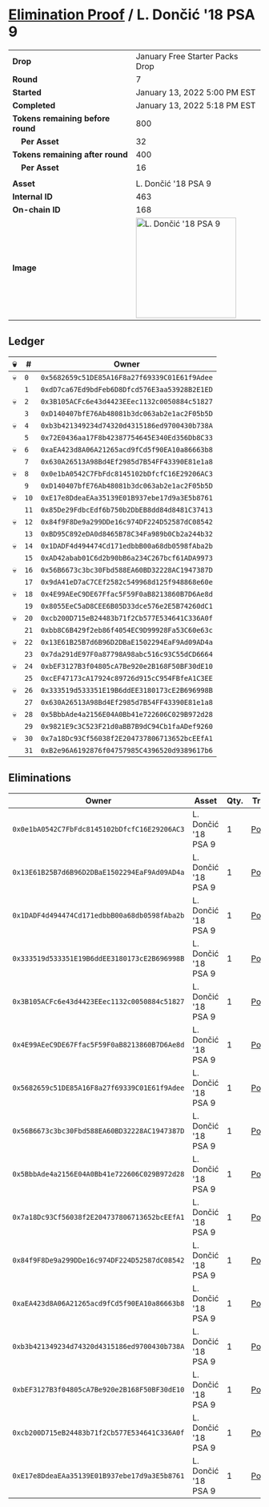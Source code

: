 # [Elimination Proof](./readme.md) / L. Dončić &#039;18 PSA 9

|||
|---|---|
| **Drop** | January Free Starter Packs Drop |
| **Round** | 7 |
| **Started** | January 13, 2022 5:00 PM EST |
| **Completed** | January 13, 2022 5:18 PM EST |
| **Tokens remaining before round** | 800 |
| **&nbsp;&nbsp;&nbsp;&nbsp;Per Asset** | 32 |
| **Tokens remaining after round** | 400 |
| **&nbsp;&nbsp;&nbsp;&nbsp;Per Asset** | 16 |
| | |
| **Asset** | L. Dončić &#039;18 PSA 9 |
| **Internal ID** | 463 |
| **On-chain ID** | 168 |
| **Image** | <img src="https://tcdn.blokpax.com/954504e8-1abb-4132-95f4-710c2398b5d3/864ddfc3ed2df17fa6aef8cc1548d3a387b5560848bf23e83f0ffda3076fe298.png" height="200" alt="L. Dončić &#039;18 PSA 9" /> |

## Ledger

| 💀 | # | Owner |
| --- | --- | --- |
| 💀 | `0` | `0x5682659c51DE85A16F8a27f69339C01E61f9Adee` |
|  | `1` | `0xdD7ca67Ed9bdFeb6D8Dfcd576E3aa53928B2E1ED` |
| 💀 | `2` | `0x3B105ACFc6e43d4423EEec1132c0050884c51827` |
|  | `3` | `0xD140407bfE76Ab48081b3dc063ab2e1ac2F05b5D` |
| 💀 | `4` | `0xb3b421349234d74320d4315186ed9700430b738A` |
|  | `5` | `0x72E0436aa17F8b42387754645E340Ed356Db8C33` |
| 💀 | `6` | `0xaEA423d8A06A21265acd9fCd5f90EA10a86663b8` |
|  | `7` | `0x630A26513A98Bd4Ef2985d7B54FF43390E81e1a8` |
| 💀 | `8` | `0x0e1bA0542C7FbFdc8145102bDfcfC16E29206AC3` |
|  | `9` | `0xD140407bfE76Ab48081b3dc063ab2e1ac2F05b5D` |
| 💀 | `10` | `0xE17e8DdeaEAa35139E01B937ebe17d9a3E5b8761` |
|  | `11` | `0x85De29FdbcEdf6b750b2DbEB8dd84d8481C37413` |
| 💀 | `12` | `0x84f9F8De9a299DDe16c974DF224D52587dC08542` |
|  | `13` | `0xBD95C892eDA0d8465B78C34Fa989b0Cb2a244b32` |
| 💀 | `14` | `0x1DADF4d494474Cd171edbbB00a68db0598fAba2b` |
|  | `15` | `0xAD42abab01C6d2b90bB6a234C267bcf61ADA9973` |
| 💀 | `16` | `0x56B6673c3bc30Fbd588EA60BD32228AC1947387D` |
|  | `17` | `0x9dA41eD7aC7CEf2582c549968d125f948868e60e` |
| 💀 | `18` | `0x4E99AEeC9DE67Ffac5F59F0aB8213860B7D6Ae8d` |
|  | `19` | `0x8055EeC5aD8CEE6B05D33dce576e2E5B74260dC1` |
| 💀 | `20` | `0xcb200D715eB24483b71f2Cb577E534641C336A0f` |
|  | `21` | `0xbb8C6B429f2eb86f4054EC9D99928Fa53C60e63c` |
| 💀 | `22` | `0x13E61B25B7d6B96D2DBaE1502294EaF9Ad09AD4a` |
|  | `23` | `0x7da291dE97F0a87798A98abc516c93C55dCD6664` |
| 💀 | `24` | `0xbEF3127B3f04805cA7Be920e2B168F50BF30dE10` |
|  | `25` | `0xcEF47173cA17924c89726d915cC954FBfeA1C3EE` |
| 💀 | `26` | `0x333519d533351E19B6ddEE3180173cE2B696998B` |
|  | `27` | `0x630A26513A98Bd4Ef2985d7B54FF43390E81e1a8` |
| 💀 | `28` | `0x5BbbAde4a2156E04A0Bb41e722606C029B972d28` |
|  | `29` | `0x9821E9c3C523F21d0aBB7B9dC94Cb1faADef9260` |
| 💀 | `30` | `0x7a18Dc93Cf56038f2E204737806713652bcEEfA1` |
|  | `31` | `0xB2e96A6192876f04757985C4396520d9389617b6` |


## Eliminations

| Owner | Asset | Qty. | Transaction |
| --- | --- | --- | --- |
| `0x0e1bA0542C7FbFdc8145102bDfcfC16E29206AC3` | L. Dončić '18 PSA 9 | 1 | [Polygonscan](https://polygonscan.com/tx/0x1e46bac7e7f99d01c060ffe10f3af930e2b5b95e8336a53f3804cd907cec27f9) |
| `0x13E61B25B7d6B96D2DBaE1502294EaF9Ad09AD4a` | L. Dončić '18 PSA 9 | 1 | [Polygonscan](https://polygonscan.com/tx/0xa26885cbeadda1019b5bbf8fa60aecf518fc65e1b34ad428a532bedeb8a8af42) |
| `0x1DADF4d494474Cd171edbbB00a68db0598fAba2b` | L. Dončić '18 PSA 9 | 1 | [Polygonscan](https://polygonscan.com/tx/0xb88b1261277219fdb8d52177c8ddc951d3bd16690bda1f15b4bc910a68486bb6) |
| `0x333519d533351E19B6ddEE3180173cE2B696998B` | L. Dončić '18 PSA 9 | 1 | [Polygonscan](https://polygonscan.com/tx/0xc7bec9c4897934691228a141d6c3e2a3b34b14585edc351ca4ab9dbad750a82b) |
| `0x3B105ACFc6e43d4423EEec1132c0050884c51827` | L. Dončić '18 PSA 9 | 1 | [Polygonscan](https://polygonscan.com/tx/0x53d9ec09b978b7c70a0e6e515d0d860440beb9682136767f4b9bdc1f75461421) |
| `0x4E99AEeC9DE67Ffac5F59F0aB8213860B7D6Ae8d` | L. Dončić '18 PSA 9 | 1 | [Polygonscan](https://polygonscan.com/tx/0x134cb3f3d9d2b9eb79731a63a4e8ce96907335a1ab080fd7c475605aca9f51a8) |
| `0x5682659c51DE85A16F8a27f69339C01E61f9Adee` | L. Dončić '18 PSA 9 | 1 | [Polygonscan](https://polygonscan.com/tx/0xcfa2c241cd563d92b25a13db4d8b23314496a2ff5fc9619b7f3d8a860aeab304) |
| `0x56B6673c3bc30Fbd588EA60BD32228AC1947387D` | L. Dončić '18 PSA 9 | 1 | [Polygonscan](https://polygonscan.com/tx/0x23f532db965d395c8984f609974e01885cce697010469c52cf182f40564a3c87) |
| `0x5BbbAde4a2156E04A0Bb41e722606C029B972d28` | L. Dončić '18 PSA 9 | 1 | [Polygonscan](https://polygonscan.com/tx/0x8c52fec42314ab0958dacc398f6be1af6dfa0300cdd8ced1361094cec539c762) |
| `0x7a18Dc93Cf56038f2E204737806713652bcEEfA1` | L. Dončić '18 PSA 9 | 1 | [Polygonscan](https://polygonscan.com/tx/0xb13efc7ea16b6bc3b9f189346b671f6f79130112ddf97f10eb957ab0adc13ed7) |
| `0x84f9F8De9a299DDe16c974DF224D52587dC08542` | L. Dončić '18 PSA 9 | 1 | [Polygonscan](https://polygonscan.com/tx/0x88426f7efea56de48c8c3347676e2cbb8bcfd8a8584ddd9d5e4fcb90259f4639) |
| `0xaEA423d8A06A21265acd9fCd5f90EA10a86663b8` | L. Dončić '18 PSA 9 | 1 | [Polygonscan](https://polygonscan.com/tx/0xa397f22fa066c8337f3053c619ecbe1e1a5b3131ca753f2701b34e8d45b98424) |
| `0xb3b421349234d74320d4315186ed9700430b738A` | L. Dončić '18 PSA 9 | 1 | [Polygonscan](https://polygonscan.com/tx/0xdeed2efcfd702cbc1fe9aea284defcc0bf3303e037a96cab86802656901a5b2e) |
| `0xbEF3127B3f04805cA7Be920e2B168F50BF30dE10` | L. Dončić '18 PSA 9 | 1 | [Polygonscan](https://polygonscan.com/tx/0x485404b3ee3c104f1a876f5beba0838eae1ff873f2d184faf840d8a7cd36c7e1) |
| `0xcb200D715eB24483b71f2Cb577E534641C336A0f` | L. Dončić '18 PSA 9 | 1 | [Polygonscan](https://polygonscan.com/tx/0x6bb78cb937a83d695f2b50503ab618726f0de2a87b4cf8cb5a4f129bae4f24e3) |
| `0xE17e8DdeaEAa35139E01B937ebe17d9a3E5b8761` | L. Dončić '18 PSA 9 | 1 | [Polygonscan](https://polygonscan.com/tx/0x6d64512348b1fbe26ee3d5861cd1c6fe4fa786bd23b7994769c7622bcc8defed) |
